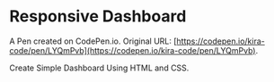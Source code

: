 # Responsive Dashboard

A Pen created on CodePen.io. Original URL: [https://codepen.io/kira-code/pen/LYQmPvb](https://codepen.io/kira-code/pen/LYQmPvb).

Create Simple Dashboard Using HTML and CSS.